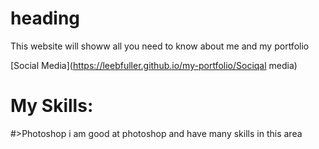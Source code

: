 # heading

This website will showw all you need to know about me and my portfolio 

[Social Media](https://leebfuller.github.io/my-portfolio/Sociqal media)


# My Skills:
#>Photoshop
i am good at photoshop and have many skills in this area
